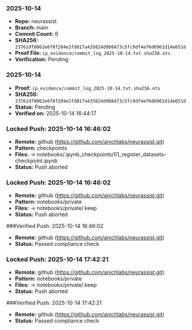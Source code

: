 
### 2025-10-14
- **Repo:** neurassist
- **Branch:** main
- **Commit Count:** 6
- **SHA256:** `23761df8062e6f8f204e2fd017a435824d908473c5fc9df4ef6d6961d14e651d`
- **Proof File:** `ip_evidence/commit_log_2025-10-14.txt.sha256.ots`
- **Verification:** Pending

### 2025-10-14
- **Proof:** `ip_evidence/commit_log_2025-10-14.txt.sha256.ots`
- **SHA256:** `23761df8062e6f8f204e2fd017a435824d908473c5fc9df4ef6d6961d14e651d`
- **Status:** Pending
- **Verified on:** 2025-10-14 16:44:17

### Locked Push: 2025-10-14 16:46:02
- **Remote:** github (https://github.com/anichlabs/neurassist.git)
- **Pattern:** checkpoints
- **Files:**
   -> notebooks/.ipynb_checkpoints/01_register_datasets-checkpoint.ipynb
- **Status:** Push aborted

### Locked Push: 2025-10-14 16:46:02
- **Remote:** github (https://github.com/anichlabs/neurassist.git)
- **Pattern:** notebooks/private
- **Files:**
   -> notebooks/private/.keep
- **Status:** Push aborted

###Verified Push: 2025-10-14 16:46:02
- **Remote:** github (https://github.com/anichlabs/neurassist.git)
- **Status:** Passed compliance check

### Locked Push: 2025-10-14 17:42:21
- **Remote:** github (https://github.com/anichlabs/neurassist.git)
- **Pattern:** notebooks/private
- **Files:**
   -> notebooks/private/.keep
- **Status:** Push aborted

###Verified Push: 2025-10-14 17:42:21
- **Remote:** github (https://github.com/anichlabs/neurassist.git)
- **Status:** Passed compliance check
